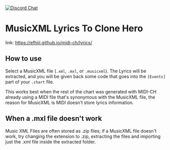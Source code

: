 [![Discord Chat](https://img.shields.io/discord/631676095661342752.svg)](https://discord.gg/TkXTuhh)
# MusicXML Lyrics To Clone Hero

link: https://efhiii.github.io/midi-ch/lyrics/

## How to use
Select a MusicXML file (`.xml`, `.mxl`, or `.musicxml`). The Lyrics will be extracted, and you will be given back some code that goes into the `[Events]` part of your  `.chart` file.

This works best when the rest of the chart was generated with MIDI-CH already using a MIDI file that's synonymous with the MusicXML file, the reason for MusicXML is MIDI doesn't store lyrics information.

## When a .mxl file doesn't work
Music XML Files are often stored as .zip files; if a MusicXML file doesn't work, try changing the extension to .zip, extracting the files and importing just the .xml file inside the extracted folder.
